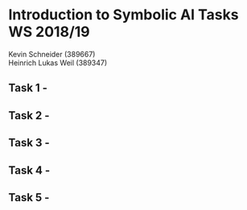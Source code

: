 # Introduction to Symbolic AI  Tasks WS 2018/19

Kevin Schneider (389667)  
Heinrich Lukas Weil (389347)  

## Task 1 -

## Task 2 -

## Task 3 -

## Task 4 -

## Task 5 -